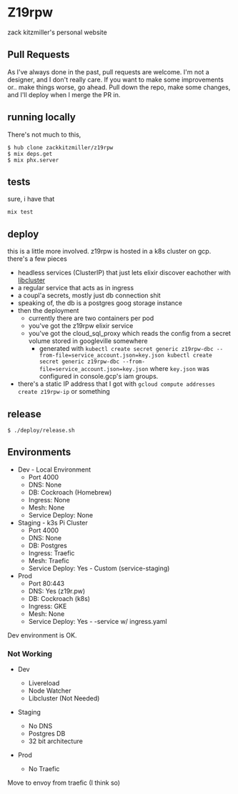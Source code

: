 # Z19rpw

zack kitzmiller's personal website

## Pull Requests

As I've always done in the past, pull requests are welcome. I'm not a designer, and I don't really care. If you want to make some improvements or.. make things worse, go ahead. Pull down the repo, make some changes, and I'll deploy when I merge the PR in.

## running locally

There's not much to this,

```
$ hub clone zackkitzmiller/z19rpw
$ mix deps.get
$ mix phx.server
```

## tests

sure, i have that

```
mix test
```

## deploy

this is a little more involved. z19rpw is hosted in a k8s cluster on gcp. there's a few pieces

* headless services (ClusterIP) that just lets elixir discover eachother with [libcluster](https://github.com/bitwalker/libcluster)
* a regular service that acts as in ingress
* a coupl'a secrets, mostly just db connection shit
* speaking of, the db is a postgres goog storage instance
* then the deployment
    * currently there are two containers per pod
    * you've got the z19rpw elixir service
    * you've got the cloud_sql_proxy which reads the config from a secret volume stored in googleville somewhere
        * generated with `kubectl create secret generic z19rpw-dbc --from-file=service_account.json=key.json
kubectl create secret generic z19rpw-dbc --from-file=service_account.json=key.json` where `key.json` was configured in console.gcp's iam groups.
* there's a static IP address that I got with `gcloud compute addresses create z19rpw-ip` or something

## release

```
$ ./deploy/release.sh
```

## Environments
* Dev - Local Environment
    - Port 4000
    - DNS: None
    - DB: Cockroach (Homebrew)
    - Ingress: None
    - Mesh: None
    - Service Deploy: None
* Staging - k3s Pi Cluster
    - Port 4000
    - DNS: None
    - DB: Postgres
    - Ingress: Traefic
    - Mesh: Traefic
    - Service Deploy: Yes - Custom (service-staging)
* Prod
    - Port 80:443
    - DNS: Yes (z19r.pw)
    - DB: Cockroach (k8s)
    - Ingress: GKE
    - Mesh: None
    - Service Deploy: Yes - -service w/ ingress.yaml


Dev environment is OK.

### Not Working
* Dev
    - Livereload
    - Node Watcher
    - Libcluster (Not Needed)

* Staging
    - No DNS
    - Postgres DB
    - 32 bit architecture

* Prod
    - No Traefic


Move to envoy from traefic (I think so)